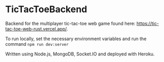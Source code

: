 # TicTacToeBackend
Backend for the multiplayer tic-tac-toe web game found here: https://tic-tac-toe-web-rust.vercel.app/.

To run locally, set the necessary environment variables and run the command `npm run dev:server`

Written using Node.js, MongoDB, Socket.IO and deployed with Heroku.
